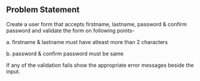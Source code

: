 ## Problem Statement
Create a user form that accepts firstname, lastname, password & confirm password and validate the form on following points-

a.	firstname & lastname must have atleast more than 2 characters

b.	password & confirm password must be same

If any of the validation fails show the appropriate error messages beside the input.
